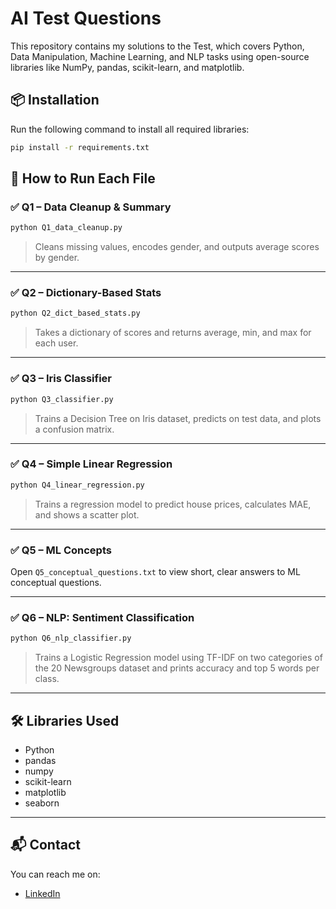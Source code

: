 # AI Test Questions

This repository contains my solutions to the Test, which covers Python, Data Manipulation, Machine Learning, and NLP tasks using open-source libraries like NumPy, pandas, scikit-learn, and matplotlib.

## 📦 Installation

Run the following command to install all required libraries:

```bash
pip install -r requirements.txt
```

## 🧪 How to Run Each File

### ✅ Q1 – Data Cleanup & Summary
```bash
python Q1_data_cleanup.py
````

> Cleans missing values, encodes gender, and outputs average scores by gender.

---

### ✅ Q2 – Dictionary-Based Stats

```bash
python Q2_dict_based_stats.py
```

> Takes a dictionary of scores and returns average, min, and max for each user.

---

### ✅ Q3 – Iris Classifier

```bash
python Q3_classifier.py
```

> Trains a Decision Tree on Iris dataset, predicts on test data, and plots a confusion matrix.

---

### ✅ Q4 – Simple Linear Regression

```bash
python Q4_linear_regression.py
```

> Trains a regression model to predict house prices, calculates MAE, and shows a scatter plot.

---

### ✅ Q5 – ML Concepts

Open `Q5_conceptual_questions.txt` to view short, clear answers to ML conceptual questions.

---

### ✅ Q6 – NLP: Sentiment Classification

```bash
python Q6_nlp_classifier.py
```

> Trains a Logistic Regression model using TF-IDF on two categories of the 20 Newsgroups dataset and prints accuracy and top 5 words per class.

---

## 🛠 Libraries Used

* Python 
* pandas
* numpy
* scikit-learn
* matplotlib
* seaborn

---

## 📬 Contact

You can reach me on:

* [LinkedIn](https://www.linkedin.com/in/zoya28/)

